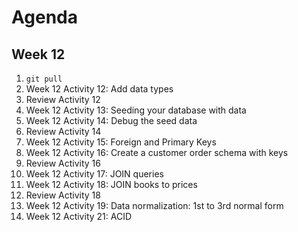 # Agenda

## Week 12

1. `git pull`
1. Week 12 Activity 12: Add data types
1. Review Activity 12
1. Week 12 Activity 13: Seeding your database with data
1. Week 12 Activity 14: Debug the seed data
1. Review Activity 14
1. Week 12 Activity 15: Foreign and Primary Keys
1. Week 12 Activity 16: Create a customer order schema with keys
1. Review Activity 16
1. Week 12 Activity 17: JOIN queries
1. Week 12 Activity 18: JOIN books to prices
1. Review Activity 18
1. Week 12 Activity 19: Data normalization: 1st to 3rd normal form
1. Week 12 Activity 21: ACID
